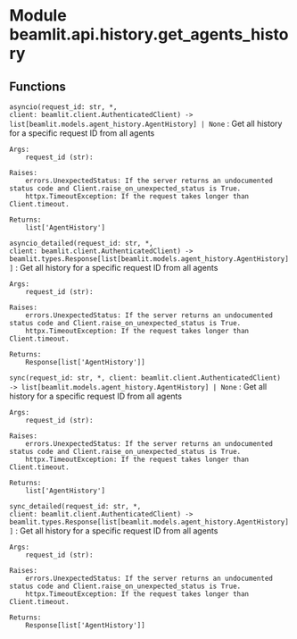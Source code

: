 Module beamlit.api.history.get_agents_history
=============================================

Functions
---------

`asyncio(request_id: str, *, client: beamlit.client.AuthenticatedClient) ‑> list[beamlit.models.agent_history.AgentHistory] | None`
:   Get all history for a specific request ID from all agents
    
    Args:
        request_id (str):
    
    Raises:
        errors.UnexpectedStatus: If the server returns an undocumented status code and Client.raise_on_unexpected_status is True.
        httpx.TimeoutException: If the request takes longer than Client.timeout.
    
    Returns:
        list['AgentHistory']

`asyncio_detailed(request_id: str, *, client: beamlit.client.AuthenticatedClient) ‑> beamlit.types.Response[list[beamlit.models.agent_history.AgentHistory]]`
:   Get all history for a specific request ID from all agents
    
    Args:
        request_id (str):
    
    Raises:
        errors.UnexpectedStatus: If the server returns an undocumented status code and Client.raise_on_unexpected_status is True.
        httpx.TimeoutException: If the request takes longer than Client.timeout.
    
    Returns:
        Response[list['AgentHistory']]

`sync(request_id: str, *, client: beamlit.client.AuthenticatedClient) ‑> list[beamlit.models.agent_history.AgentHistory] | None`
:   Get all history for a specific request ID from all agents
    
    Args:
        request_id (str):
    
    Raises:
        errors.UnexpectedStatus: If the server returns an undocumented status code and Client.raise_on_unexpected_status is True.
        httpx.TimeoutException: If the request takes longer than Client.timeout.
    
    Returns:
        list['AgentHistory']

`sync_detailed(request_id: str, *, client: beamlit.client.AuthenticatedClient) ‑> beamlit.types.Response[list[beamlit.models.agent_history.AgentHistory]]`
:   Get all history for a specific request ID from all agents
    
    Args:
        request_id (str):
    
    Raises:
        errors.UnexpectedStatus: If the server returns an undocumented status code and Client.raise_on_unexpected_status is True.
        httpx.TimeoutException: If the request takes longer than Client.timeout.
    
    Returns:
        Response[list['AgentHistory']]